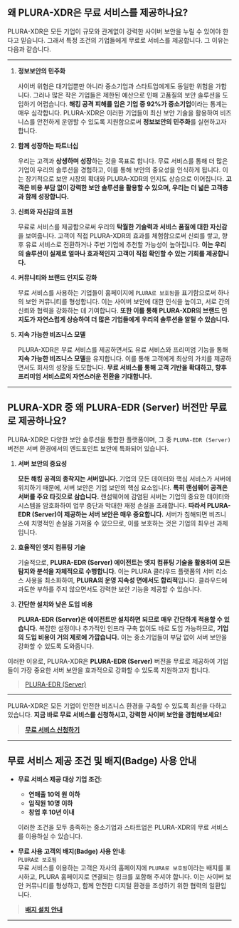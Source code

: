 ## 왜 PLURA-XDR은 무료 서비스를 제공하나요?

PLURA-XDR은 모든 기업이 규모와 관계없이 강력한 사이버 보안을 누릴 수 있어야 한다고 믿습니다. 그래서 특정 조건의 기업들에게 무료로 서비스를 제공합니다. 그 이유는 다음과 같습니다.

---

1. **정보보안의 민주화**

   사이버 위협은 대기업뿐만 아니라 중소기업과 스타트업에게도 동일한 위험을 가합니다. 그러나 많은 작은 기업들은 제한된 예산으로 인해 고품질의 보안 솔루션을 도입하기 어렵습니다. **해킹 공격 피해를 입은 기업 중 92%가 중소기업**이라는 통계는 매우 심각합니다. PLURA-XDR은 이러한 기업들이 최신 보안 기술을 활용하여 비즈니스를 안전하게 운영할 수 있도록 지원함으로써 **정보보안의 민주화**를 실현하고자 합니다.

2. **함께 성장하는 파트너십**

   우리는 고객과 **상생하며 성장**하는 것을 목표로 합니다. 무료 서비스를 통해 더 많은 기업이 우리의 솔루션을 경험하고, 이를 통해 보안의 중요성을 인식하게 됩니다. 이는 장기적으로 보안 시장의 확대와 PLURA-XDR의 인지도 상승으로 이어집니다. **고객은 비용 부담 없이 강력한 보안 솔루션을 활용할 수 있으며, 우리는 더 넓은 고객층과 함께 성장합니다.**

3. **신뢰와 자신감의 표현**

   무료로 서비스를 제공함으로써 우리의 **탁월한 기술력과 서비스 품질에 대한 자신감**을 보여줍니다. 고객이 직접 PLURA-XDR의 효과를 체험함으로써 신뢰를 쌓고, 향후 유료 서비스로 전환하거나 주변 기업에 추천할 가능성이 높아집니다. **이는 우리의 솔루션이 실제로 얼마나 효과적인지 고객이 직접 확인할 수 있는 기회를 제공합니다.**

4. **커뮤니티와 브랜드 인지도 강화**

   무료 서비스를 사용하는 기업들이 홈페이지에 `PLURA로 보호됨`을 표기함으로써 하나의 보안 커뮤니티를 형성합니다. 이는 사이버 보안에 대한 인식을 높이고, 서로 간의 신뢰와 협력을 강화하는 데 기여합니다. **또한 이를 통해 PLURA-XDR의 브랜드 인지도가 자연스럽게 상승하여 더 많은 기업들에게 우리의 솔루션을 알릴 수 있습니다.**

5. **지속 가능한 비즈니스 모델**

   PLURA-XDR은 무료 서비스를 제공하면서도 유료 서비스와 프리미엄 기능을 통해 **지속 가능한 비즈니스 모델**을 유지합니다. 이를 통해 고객에게 최상의 가치를 제공하면서도 회사의 성장을 도모합니다. **무료 서비스를 통해 고객 기반을 확대하고, 향후 프리미엄 서비스로의 자연스러운 전환을 기대합니다.**

---

## **PLURA-XDR 중 왜 PLURA-EDR (Server) 버전만 무료로 제공하나요?**

PLURA-XDR은 다양한 보안 솔루션을 통합한 플랫폼이며, 그 중 `PLURA-EDR (Server)` 버전은 서버 환경에서의 엔드포인트 보안에 특화되어 있습니다.

1. **서버 보안의 중요성**

   **모든 해킹 공격의 종착지는 서버입니다.** 기업의 모든 데이터와 핵심 서비스가 서버에 위치하기 때문에, 서버 보안은 기업 보안의 핵심 요소입니다. **특히 랜섬웨어 공격은 서버를 주요 타깃으로 삼습니다.** 랜섬웨어에 감염된 서버는 기업의 중요한 데이터와 시스템을 암호화하여 업무 중단과 막대한 재정 손실을 초래합니다. **따라서 PLURA-EDR (Server)이 제공하는 서버 보안은 매우 중요합니다.** 서버가 침해되면 비즈니스에 치명적인 손실을 가져올 수 있으므로, 이를 보호하는 것은 기업의 최우선 과제입니다.

2. **효율적인 엣지 컴퓨팅 기술**

   기술적으로, **PLURA-EDR (Server) 에이전트는 엣지 컴퓨팅 기술을 활용하여 모든 탐지와 분석을 자체적으로 수행합니다.** 이는 PLURA 클라우드 플랫폼의 서버 리소스 사용을 최소화하여, **PLURA의 운영 지속성 면에서도 합리적**입니다. 클라우드에 과도한 부하를 주지 않으면서도 강력한 보안 기능을 제공할 수 있습니다.

3. **간단한 설치와 낮은 도입 비용**

   **PLURA-EDR (Server)은 에이전트만 설치하면 되므로 매우 간단하게 적용할 수 있습니다.** 복잡한 설정이나 추가적인 인프라 구축 없이도 바로 도입 가능하므로, **기업의 도입 비용이 거의 제로에 가깝습니다.** 이는 중소기업들이 부담 없이 서버 보안을 강화할 수 있도록 도와줍니다.

이러한 이유로, PLURA-XDR은 **PLURA-EDR (Server)** 버전을 무료로 제공하여 기업들이 가장 중요한 서버 보안을 효과적으로 강화할 수 있도록 지원하고자 합니다.

> [PLURA-EDR (Server)](https://www.plura.io/platform/edr)

---

PLURA-XDR은 모든 기업이 안전한 비즈니스 환경을 구축할 수 있도록 최선을 다하고 있습니다. **지금 바로 무료 서비스를 신청하시고, 강력한 사이버 보안을 경험해보세요!**

> [**무료 서비스 신청하기**](https://www.plura.io/signup)

---

## **무료 서비스 제공 조건 및 배지(Badge) 사용 안내**

- **무료 서비스 제공 대상 기업 조건:**

  - **연매출 10억 원 이하**
  - **임직원 10명 이하**
  - **창업 후 10년 이내**

  이러한 조건을 모두 충족하는 중소기업과 스타트업은 PLURA-XDR의 무료 서비스를 이용하실 수 있습니다.

- **무료 사용 고객의 배지(Badge) 사용 안내:** </br>
  `PLURA로 보호됨` </br>
  무료 서비스를 이용하는 고객은 자사의 홈페이지에 `PLURA로 보호됨`이라는 배지를 표시하고, PLURA 홈페이지로 연결되는 링크를 포함해 주셔야 합니다. 이는 사이버 보안 커뮤니티를 형성하고, 함께 안전한 디지털 환경을 조성하기 위한 협력의 일환입니다.

> [**배지 설치 안내**](https://github.com/qubitsec/plura/blob/main/why-free/ko/badge.md)

---
